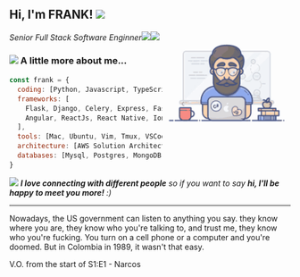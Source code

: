 <h2> Hi, I'm FRANK! <img src="https://media.giphy.com/media/mGcNjsfWAjY5AEZNw6/giphy.gif" width="50"></h2>
<img align='right' src="https://github.com/oceanpad/oceanpad/blob/master/tenor.gif" width="230">
<p><em>Senior Full Stack Software Enginner<img src="https://media.giphy.com/media/fYSnHlufseco8Fh93Z/giphy.gif" width="30"><img src="https://media.giphy.com/media/WUlplcMpOCEmTGBtBW/giphy.gif" width="30"> 
</em></p>

### <img src="https://media.giphy.com/media/VgCDAzcKvsR6OM0uWg/giphy.gif" width="50"> A little more about me...  

```javascript
const frank = {
  coding: [Python, Javascript, TypeScript, NodeJs, Java, Scala, HTML, CSS],
  frameworks: [
    Flask, Django, Celery, Express, Fastify, Serverless, Spring, Play Framework,
    Angular, ReactJs, React Native, Ionic, Flutter, Bootstrap
  ],
  tools: [Mac, Ubuntu, Vim, Tmux, VSCode, Github ...],
  architecture: [AWS Solution Architecture],
  databases: [Mysql, Postgres, MongoDB, Redis, RDS]
}
```

<img src="https://media.giphy.com/media/LnQjpWaON8nhr21vNW/giphy.gif" width="60"> <em><b>I love connecting with different people</b> so if you want to say <b>hi, I'll be happy to meet you more!</b> :)</em>

---

Nowadays, the US government can listen to anything you say. they know where you are, they know who you're talking to, and trust me, they know who you're fucking. You turn on a cell phone or a computer and you're doomed.
But in Colombia in 1989, it wasn't that easy.

V.O. from the start of S1:E1 - Narcos
